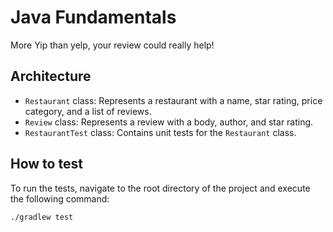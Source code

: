# Java Fundamentals

More Yip than yelp, your review could really help!

## Architecture

- `Restaurant` class: Represents a restaurant with a name, star rating, price category, and a list of reviews.
- `Review` class: Represents a review with a body, author, and star rating.
- `RestaurantTest` class: Contains unit tests for the `Restaurant` class.

## How to test

To run the tests, navigate to the root directory of the project and execute the following command:
```
./gradlew test
```


